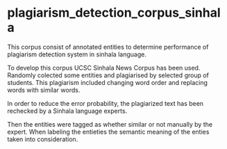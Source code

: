 # plagiarism_detection_corpus_sinhala


This corpus consist of annotated entities to determine performance of plagiarism detection system in sinhala language.

To develop this corpus UCSC Sinhala News Corpus has been used. Randomly colected some entities and plagiarised by selected group of students. This plagiarism included changing word order and replacing words with similar words.

In order to reduce the error probability, the plagiarized text has been rechecked by a Sinhala language experts. 

Then the entities were tagged as whether similar or not manually by the expert. When labeling the entieties the semantic meaning of the enties taken into consideration.


